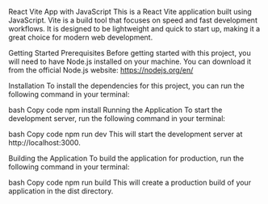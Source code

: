 React Vite App with JavaScript
This is a React Vite application built using JavaScript. Vite is a build tool that focuses on speed and fast development workflows. It is designed to be lightweight and quick to start up, making it a great choice for modern web development.

Getting Started
Prerequisites
Before getting started with this project, you will need to have Node.js installed on your machine. You can download it from the official Node.js website: https://nodejs.org/en/

Installation
To install the dependencies for this project, you can run the following command in your terminal:

bash
Copy code
npm install
Running the Application
To start the development server, run the following command in your terminal:

bash
Copy code
npm run dev
This will start the development server at http://localhost:3000.

Building the Application
To build the application for production, run the following command in your terminal:

bash
Copy code
npm run build
This will create a production build of your application in the dist directory.
